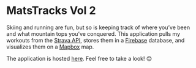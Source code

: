 # MatsTracks Vol 2

Skiing and running are fun, but so is keeping track of where you’ve been and what mountain tops you’ve conquered. This application pulls my workouts from the [Strava API](https://developers.strava.com/), stores them in a [Firebase](https://firebase.google.com/) database, and visualizes them on a [Mapbox](https://www.mapbox.com/) map.

The application is hosted [here](https://matstracks2.vercel.app/). Feel free to take a look! 😊
